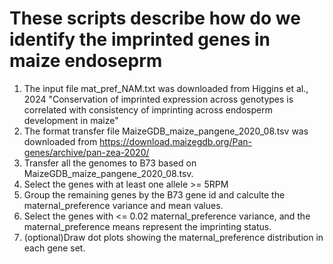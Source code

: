 # These scripts describe how do we identify the imprinted genes in maize endoseprm

1. The input file mat_pref_NAM.txt was downloaded from Higgins et al., 2024 "Conservation of imprinted expression across genotypes is correlated with consistency of imprinting across endosperm development in maize"
2. The format transfer file MaizeGDB_maize_pangene_2020_08.tsv was downloaded from https://download.maizegdb.org/Pan-genes/archive/pan-zea-2020/
3. Transfer all the genomes to B73 based on MaizeGDB_maize_pangene_2020_08.tsv.
4. Select the genes with at least one allele >= 5RPM
5. Group the remaining genes by the B73 gene id and calculte the maternal_preference variance and mean values.
6. Select the genes with <= 0.02 maternal_preference variance, and the maternal_preference means represent the imprinting status.
7. (optional)Draw dot plots showing the maternal_preference distribution in each gene set.
